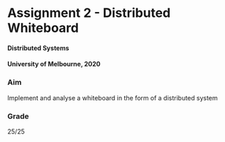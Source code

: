 # Assignment 2 - Distributed Whiteboard
#### Distributed Systems
#### University of Melbourne, 2020

### Aim
Implement and analyse a whiteboard in the form of a distributed system

### Grade
25/25
